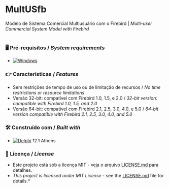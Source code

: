# MultUSfb


Modelo de Sistema Comercial Multiusuário com o Firebird | *Multi-user Commercial System Model with Firebird*
<br/>
<br/>
### 🖥️ Pré-requisitos / *System requirements*
*  [![Windows](https://img.shields.io/badge/Windows-0078D6?style=for-the-badge&logo=windows&logoColor=white)](https://www.microsoft.com/windows/)


### 👉 Características / *Features*
* Sem restrições de tempo de uso ou de limitação de recursos / *No time restrictions or resource limitations*
* Versão 32-bit: compatível com Firebird 1.0, 1.5, e 2.0 / *32-bit version: compatible with Firebird 1.0, 1.5, and 2.0*
* Versão 64-bit: compatível com Firebird 2.1, 2.5, 3.0, 4.0, e 5.0 / *64-bit version compatible with Firebird 2.1, 2.5, 3.0, 4.0, and 5.0*


### 🛠️ Construído com / *Built with*
* [![Delphi](https://img.shields.io/badge/-Delphi-E62431?logo=delphi&logoColor=white&style=plastic)](https://www.embarcadero.com/products/delphi) 12.1 Athens


### 📄 Licença / *License*
* Este projeto está sob a licença MIT - veja o arquivo [LICENSE.md](https://github.com/laertemjr/MultUSfb/blob/main/LICENSE.md) para detalhes.
* *This project is licensed under MIT License* - see the [LICENSE.md](https://github.com/laertemjr/MultUSfb/blob/main/LICENSE.md) file for details.*
